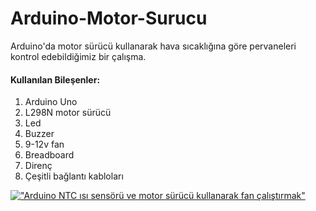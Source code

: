 # Arduino-Motor-Surucu
Arduino'da motor sürücü kullanarak hava sıcaklığına göre pervaneleri kontrol edebildiğimiz bir çalışma.

#### Kullanılan Bileşenler:
1. Arduino Uno
2. L298N motor sürücü
3. Led
4. Buzzer
5. 9-12v fan
6. Breadboard
7. Direnç
8. Çeşitli bağlantı kabloları


[!["Arduino NTC ısı sensörü ve motor sürücü kullanarak fan çalıştırmak"](http://img.youtube.com/vi/Z7K-BSN6ynA/0.jpg)](http://www.youtube.com/watch?v=Z7K-BSN6ynA)

